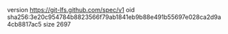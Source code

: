 version https://git-lfs.github.com/spec/v1
oid sha256:3e20c954784b8823566f79ab1841eb9b88e491b55697e028ca2d9a4cb8817ac5
size 2697
